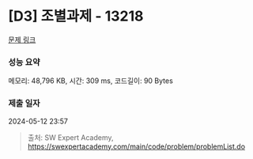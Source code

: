 # [D3] 조별과제 - 13218 

[문제 링크](https://swexpertacademy.com/main/code/problem/problemDetail.do?contestProbId=AXzjvCCq-PwDFASs) 

### 성능 요약

메모리: 48,796 KB, 시간: 309 ms, 코드길이: 90 Bytes

### 제출 일자

2024-05-12 23:57



> 출처: SW Expert Academy, https://swexpertacademy.com/main/code/problem/problemList.do